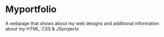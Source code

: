 # Myportfolio
 A webpage that shows about my web designs and additional information about my HTML, CSS & JSprojects
